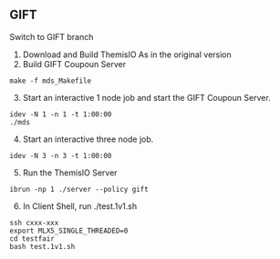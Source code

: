 ## GIFT
Switch to GIFT branch
1. Download and Build ThemisIO As in the original version
2. Build GIFT Coupoun Server
```
make -f mds_Makefile
```
3. Start an interactive 1 node job and start the GIFT Coupoun Server.
```
idev -N 1 -n 1 -t 1:00:00
./mds
```
4. Start an interactive three node job.
```
idev -N 3 -n 3 -t 1:00:00
```
5. Run the ThemisIO Server
```
ibrun -np 1 ./server --policy gift
```
6. In Client Shell, run ./test.1v1.sh
```
ssh cxxx-xxx
export MLX5_SINGLE_THREADED=0
cd testfair
bash test.1v1.sh
```